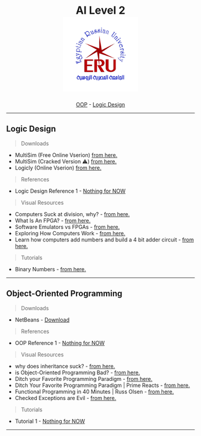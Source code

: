 <!--
If u can read this you will be as my enimes .
-->
<h1 align="center">
  AI Level 2 
  
  <br>
  <img src="https://raw.githubusercontent.com/ah2devio/ERU/refs/heads/main/_RES/eru_logo.jpeg" alt="ERU_Logo" width="200">
</h1>

<p align="center">
  <p align="center">
  <a href="#object-oriented-programming">OOP</a> - 
  <a href="#logic-design"> Logic Design</a> 
</p>
</p>

---

## Logic Design
> Downloads
- MultiSim (Free Online Vserion)  [from here.](https://www.multisim.com/)
- MultiSim (Cracked Version ⚠️)  [from here.](https://drive.google.com/drive/folders/1OUkwhMTZqtwZhFn6hd_GPYV6cKQ3O-4f?usp=sharing)
- Logicly (Online Vserion)  [from here.](https://logic.ly/demo/samples)

> References
- Logic Design Reference 1 - [Nothing for NOW]()

> Visual Resources
- Computers Suck at division, why? - [from here.](https://www.youtube.com/watch?v=ssDBqQ5f5_0)
- What Is An FPGA? - [from here.](https://www.youtube.com/watch?v=gUsHwi4M4xE)
- Software Emulators vs FPGAs - [from here.](https://www.youtube.com/watch?v=sMMiBEhnizE)
- Exploring How Computers Work - [from here.](https://www.youtube.com/watch?v=QZwneRb-zqA)
- Learn how computers add numbers and build a 4 bit adder circuit - [from here.](https://www.youtube.com/watch?v=wvJc9CZcvBc)
> Tutorials
- Binary Numbers - [from here.](https://www.electronics-tutorials.ws/binary/bin_1.html)

---

## Object-Oriented Programming
> Downloads
- NetBeans - [Download](https://netbeans.apache.org/front/main/download/nb23/)

> References
- OOP Reference 1 - [Nothing for NOW]()

> Visual Resources
- why does inheritance suck? - [from here.](https://youtu.be/aq365yzrTVE?si=2FWLMlmmgqBg5zGv)
- is Object-Oriented Programming Bad? - [from here.](https://youtu.be/QM1iUe6IofM?si=DlDLOzxLfMkeWGa3)
- Ditch your Favorite Programming Paradigm - [from here.](https://m.youtube.com/watch?v=UOkOA6W-vwc)
- Ditch Your Favorite Programming Paradigm | Prime Reacts - [from here.](https://www.youtube.com/watch?v=ZqD_sUWmmzQ)
- Functional Programming in 40 Minutes | Russ Olsen  - [from here.](https://www.youtube.com/watch?v=0if71HOyVjY)
- Checked Exceptions are Evil  - [from here.](https://phauer.com/2015/checked-exceptions-are-evil/)
> Tutorials
- Tutorial 1 - [Nothing for NOW]()

---

